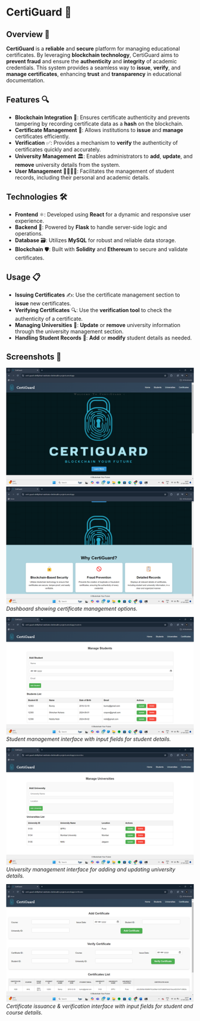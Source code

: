# CertiGuard 🚀

## Overview 📜
**CertiGuard** is a **reliable** and **secure** platform for managing educational certificates. By leveraging **blockchain technology**, CertiGuard aims to **prevent fraud** and ensure the **authenticity** and **integrity** of academic credentials. This system provides a seamless way to **issue**, **verify**, and **manage certificates**, enhancing **trust** and **transparency** in educational documentation. 

## Features 🔍
- **Blockchain Integration** 🔗: Ensures certificate authenticity and prevents tampering by recording certificate data as a **hash** on the blockchain.
- **Certificate Management** 🏫: Allows institutions to **issue** and **manage** certificates efficiently.
- **Verification** ✅: Provides a mechanism to **verify** the authenticity of certificates quickly and accurately.
- **University Management** 🏛️: Enables administrators to **add**, **update**, and **remove** university details from the system.
- **User Management** 👩‍🎓👨‍🎓: Facilitates the management of student records, including their personal and academic details.

## Technologies 🛠️
- **Frontend** ⚛️: Developed using **React** for a dynamic and responsive user experience.
- **Backend** 🐍: Powered by **Flask** to handle server-side logic and operations.
- **Database** 🗃️: Utilizes **MySQL** for robust and reliable data storage.
- **Blockchain** 🛡️: Built with **Solidity** and **Ethereum** to secure and validate certificates.

## Usage 📋
- **Issuing Certificates** ✍️: Use the certificate management section to **issue** new certificates.
- **Verifying Certificates** 🔍: Use the **verification tool** to check the authenticity of a certificate.
- **Managing Universities** 📝: **Update** or **remove** university information through the university management section.
- **Handling Student Records** 🔄: **Add** or **modify** student details as needed.

## Screenshots 📸

![Dashboard Screenshot](https://github.com/NakshatraDeshmukh/CertiGuard/blob/main/Screenshot%202024-09-17%20160511.png)
![](https://github.com/NakshatraDeshmukh/CertiGuard/blob/main/Screenshot%202024-09-17%20160531.png)
*Dashboard showing certificate management options.*

![Certificate Issuance Screenshot](https://github.com/NakshatraDeshmukh/CertiGuard/blob/main/Screenshot%202024-09-17%20160549.png)  
*Student management interface with input fields for student details.*

![Certificate Issuance Screenshot](https://github.com/NakshatraDeshmukh/CertiGuard/blob/main/Screenshot%202024-09-17%20160601.png)  
*University management interface for adding and updating university details.*

![University Management Screenshot](https://github.com/NakshatraDeshmukh/CertiGuard/blob/main/Screenshot%202024-09-17%20160727.png)  
*Certificate issuance & verification interface with input fields for student and course details.*


